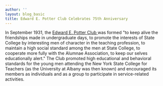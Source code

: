 ```yaml
---
author: ''
layout: blog_basic
title: Edward E. Potter Club Celebrates 75th Anniversary
---
```

<div class="entry-body">
<p>In September 1931, the <a href="https://archives.albany.edu/description/catalog/ua901.003">Edward E. Potter Club </a>was formed "to keep alive the friendships made in undergraduate days, to promote the interests of State College by interesting men of character in the teaching profession, to maintain a high social standard among the men at State College, to cooperate more fully with the Alumnae Association, to keep our selves educationally alert." The Club promoted high educational and behavioral standards for the young men attending the New York State College for Teachers (as the University at Albany was then known) and encouraged its members as individuals and as a group to participate in service-related activities. </p>
</div>